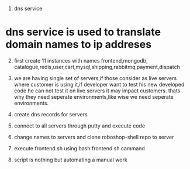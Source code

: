 1. dns service
# dns service is used to translate domain names to ip addreses
2. first create 11 instances with names frontend,mongodb,
   catalogue,redis,user,cart,mysql,shipping,rabbitmq,payment,dispatch



2. we are having single set of servers,if those consider as live servers where customer is using it,if developer want
   to test his new developed code he can not test it on live  servers it may impact customers.
   thats why they need seperate environments,like wise we need seperate environments.


3. create dns records for servers

4. connect to all servers through putty and execute code
5. change names to servers and clone roboshop-shell repo to server
6. execute frontend.sh using bash frontend.sh cammand

3. script is nothing but automating a manual work



